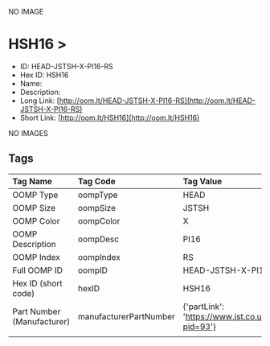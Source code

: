 


  
NO IMAGE  
# HSH16 > 

- ID: HEAD-JSTSH-X-PI16-RS
- Hex ID: HSH16
- Name: 
- Description: 
- Long Link: [http://oom.lt/HEAD-JSTSH-X-PI16-RS](http://oom.lt/HEAD-JSTSH-X-PI16-RS)
- Short Link: [http://oom.lt/HSH16](http://oom.lt/HSH16)
  
NO IMAGES  
## Tags
  

|Tag Name|Tag Code|Tag Value|
| :--- | :--- | :--- |
|OOMP Type|oompType|HEAD|
|OOMP Size|oompSize|JSTSH|
|OOMP Color|oompColor|X|
|OOMP Description|oompDesc|PI16|
|OOMP Index|oompIndex|RS|
|Full OOMP ID|oompID|HEAD-JSTSH-X-PI16-RS|
|Hex ID (short code)|hexID|HSH16|
|Part Number (Manufacturer)|manufacturerPartNumber|{'partLink': 'https://www.jst.co.uk/productSeries.php?pid=93'}|
||||
